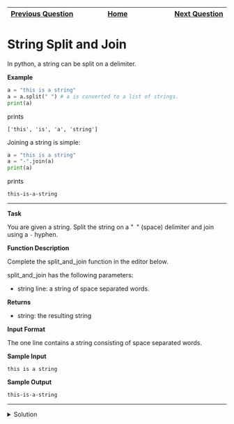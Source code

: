 | <img width=1000>[Previous Question](https://github.com/Kevin-Lago/python-hackerrank-solutions/tree/main/src/python/strings/swap_case)</img> | <img width=1000>[Home](https://github.com/Kevin-Lago/python-hackerrank-solutions)</img> | <img width=1000>[Next Question](https://github.com/Kevin-Lago/python-hackerrank-solutions/tree/main/src/python/strings/whats_your_name)</img> |
|:---|:---:|---:|

# String Split and Join

In python, a string can be split on a delimiter.

__Example__

```python
a = "this is a string"
a = a.split(" ") # a is converted to a list of strings.
print(a)
```

prints

```
['this', 'is', 'a', 'string']
```

Joining a string is simple:

```python
a = "this is a string"
a = "-".join(a)
print(a)
```

prints

```
this-is-a-string
```

---

__Task__

You are given a string. Split the string on a "``` ```" (space) delimiter and join using a ```-``` hyphen.

__Function Description__

Complete the split_and_join function in the editor below.

split_and_join has the following parameters:

- string line: a string of space separated words.

__Returns__

- string: the resulting string

__Input Format__

The one line contains a string consisting of space separated words.

__Sample Input__

```
this is a string
```

__Sample Output__

```
this-is-a-string
```

---

<details><summary>Solution</summary>
    
```python
def split_and_join(line):
    split_line = line.split(" ")
    return "-".join(split_line)


if __name__ == '__main__':
    line = input()
    result = split_and_join(line)
    print(result)
```
</details>
